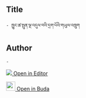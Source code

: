 ## Title
	- ཁྱུང་ཚ་སྤུན་ལྔ་འདུལ་བའི་དྲག་པོའི་གཡུལ་འཁྲུག

## Author
	- 



[<img src="https://img.icons8.com/color/25/000000/edit-property.png"> Open in Editor](http://editor.openpecha.org/P010712)

[<img width="25" src="https://library.bdrc.io/icons/BUDA-small.svg"> Open in Buda](https://library.bdrc.io/show/bdr:IE0OPP010712)
